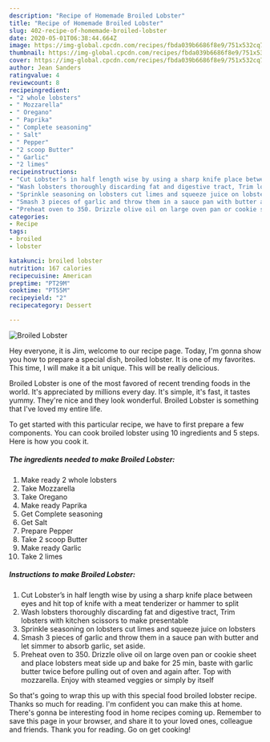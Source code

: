 ```yaml
---
description: "Recipe of Homemade Broiled Lobster"
title: "Recipe of Homemade Broiled Lobster"
slug: 402-recipe-of-homemade-broiled-lobster
date: 2020-05-01T06:38:44.664Z
image: https://img-global.cpcdn.com/recipes/fbda039b6686f8e9/751x532cq70/broiled-lobster-recipe-main-photo.jpg
thumbnail: https://img-global.cpcdn.com/recipes/fbda039b6686f8e9/751x532cq70/broiled-lobster-recipe-main-photo.jpg
cover: https://img-global.cpcdn.com/recipes/fbda039b6686f8e9/751x532cq70/broiled-lobster-recipe-main-photo.jpg
author: Jean Sanders
ratingvalue: 4
reviewcount: 8
recipeingredient:
- "2 whole lobsters"
- " Mozzarella"
- " Oregano"
- " Paprika"
- " Complete seasoning"
- " Salt"
- " Pepper"
- "2 scoop Butter"
- " Garlic"
- "2 limes"
recipeinstructions:
- "Cut Lobster’s in half length wise by using a sharp knife place between eyes and hit top of knife with a meat tenderizer or hammer to split"
- "Wash lobsters thoroughly discarding fat and digestive tract, Trim lobsters with kitchen scissors to make presentable"
- "Sprinkle seasoning on lobsters cut limes and squeeze juice on lobsters"
- "Smash 3 pieces of garlic and throw them in a sauce pan with butter and let simmer to absorb garlic, set aside."
- "Preheat oven to 350. Drizzle olive oil on large oven pan or cookie sheet and place lobsters meat side up and bake for 25 min, baste with garlic butter twice before pulling out of oven and again after. Top with mozzarella. Enjoy with steamed veggies or simply by itself"
categories:
- Recipe
tags:
- broiled
- lobster

katakunci: broiled lobster 
nutrition: 167 calories
recipecuisine: American
preptime: "PT29M"
cooktime: "PT55M"
recipeyield: "2"
recipecategory: Dessert

---
```



![Broiled Lobster](https://img-global.cpcdn.com/recipes/fbda039b6686f8e9/751x532cq70/broiled-lobster-recipe-main-photo.jpg)

Hey everyone, it is Jim, welcome to our recipe page. Today, I'm gonna show you how to prepare a special dish, broiled lobster. It is one of my favorites. This time, I will make it a bit unique. This will be really delicious.



Broiled Lobster is one of the most favored of recent trending foods in the world. It's appreciated by millions every day. It's simple, it's fast, it tastes yummy. They're nice and they look wonderful. Broiled Lobster is something that I've loved my entire life.


To get started with this particular recipe, we have to first prepare a few components. You can cook broiled lobster using 10 ingredients and 5 steps. Here is how you cook it.

<!--inarticleads1-->

##### The ingredients needed to make Broiled Lobster:

1. Make ready 2 whole lobsters
1. Take  Mozzarella
1. Take  Oregano
1. Make ready  Paprika
1. Get  Complete seasoning
1. Get  Salt
1. Prepare  Pepper
1. Take 2 scoop Butter
1. Make ready  Garlic
1. Take 2 limes




<!--inarticleads2-->

##### Instructions to make Broiled Lobster:

1. Cut Lobster’s in half length wise by using a sharp knife place between eyes and hit top of knife with a meat tenderizer or hammer to split
1. Wash lobsters thoroughly discarding fat and digestive tract, Trim lobsters with kitchen scissors to make presentable
1. Sprinkle seasoning on lobsters cut limes and squeeze juice on lobsters
1. Smash 3 pieces of garlic and throw them in a sauce pan with butter and let simmer to absorb garlic, set aside.
1. Preheat oven to 350. Drizzle olive oil on large oven pan or cookie sheet and place lobsters meat side up and bake for 25 min, baste with garlic butter twice before pulling out of oven and again after. Top with mozzarella. Enjoy with steamed veggies or simply by itself




So that's going to wrap this up with this special food broiled lobster recipe. Thanks so much for reading. I'm confident you can make this at home. There's gonna be interesting food in home recipes coming up. Remember to save this page in your browser, and share it to your loved ones, colleague and friends. Thank you for reading. Go on get cooking!
